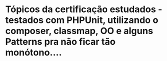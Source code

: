 # Tópicos da certificação estudados - testados com PHPUnit, utilizando o composer, classmap, OO e alguns Patterns pra não ficar tão monótono....
